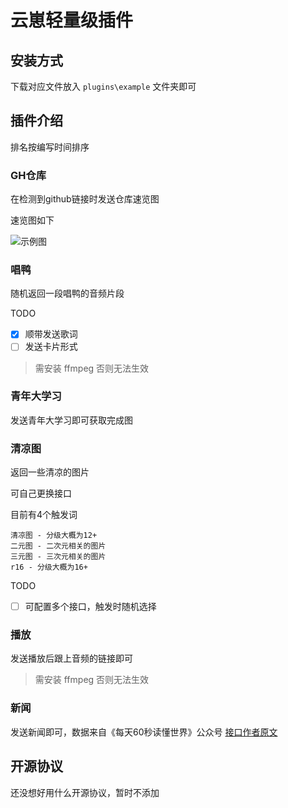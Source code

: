 # 云崽轻量级插件

## 安装方式

下载对应文件放入 `plugins\example` 文件夹即可

## 插件介绍

排名按编写时间排序

### GH仓库

在检测到github链接时发送仓库速览图

速览图如下

![示例图](https://opengraph.githubassets.com/xiaotian/xiaotian2333/yunzai-plugins-Single-file)

### 唱鸭

随机返回一段唱鸭的音频片段

TODO

- [X] 顺带发送歌词
- [ ] 发送卡片形式

> 需安装 ffmpeg 否则无法生效

### 青年大学习

发送青年大学习即可获取完成图

### 清凉图

返回一些清凉的图片

可自己更换接口

目前有4个触发词

``` 触发词
清凉图 - 分级大概为12+
二元图 - 二次元相关的图片
三元图 - 三次元相关的图片
r16 - 分级大概为16+
```

TODO

- [ ] 可配置多个接口，触发时随机选择

### 播放

发送播放后跟上音频的链接即可

> 需安装 ffmpeg 否则无法生效

### 新闻

发送新闻即可，数据来自《每天60秒读懂世界》公众号 [接口作者原文](https://www.jun.la/collect/1582.html)

## 开源协议

还没想好用什么开源协议，暂时不添加